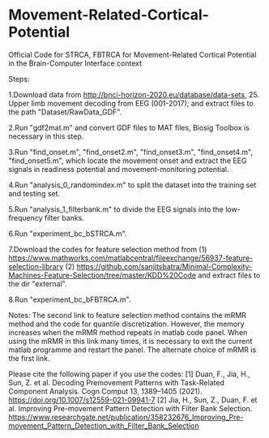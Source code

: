 # Movement-Related-Cortical-Potential
Official Code for STRCA, FBTRCA for Movement-Related Cortical Potential in the Brain-Computer Interface context

Steps:

1.Download data from http://bnci-horizon-2020.eu/database/data-sets, 25. Upper limb movement decoding from EEG (001-2017); and extract files to the path "Dataset/RawData_GDF".

2.Run "gdf2mat.m" and convert GDF files to MAT files, Biosig Toolbox is necessary in this step.

3.Run "find_onset.m", "find_onset2.m", "find_onset3.m", "find_onset4.m", "find_onset5.m", which locate the movement onset and extract the EEG signals in readiness potential and movement-monitoring potential.

4.Run "analysis_0_randomindex.m" to split the dataset into the training set and testing set.

5.Run "analysis_1_filterbank.m" to divide the EEG signals into the low-frequency filter banks.

6.Run "experiment_bc_bSTRCA.m".

7.Download the codes for feature selection method from 
  (1) https://www.mathworks.com/matlabcentral/fileexchange/56937-feature-selection-library
  (2) https://github.com/sanjitsbatra/Minimal-Complexity-Machines-Feature-Selection/tree/master/KDD%20Code
  and extract files to the dir "external".
  
8.Run "experiment_bc_bFBTRCA.m".

Notes: The second link to feature selection method contains the mRMR method and the code for quantile discretization. However, the memory increases when the mRMR method repeats in matlab code panel. When using the mRMR in this link many times, it is necessary to exit the current matlab programme and restart the panel. The alternate choice of mRMR is the first link.

Please cite the following paper if you use the codes:
[1] Duan, F., Jia, H., Sun, Z. et al. Decoding Premovement Patterns with Task-Related Component Analysis. Cogn Comput 13, 1389–1405 (2021). https://doi.org/10.1007/s12559-021-09941-7
[2] Jia, H., Sun, Z., Duan, F. et al. Improving Pre-movement Pattern Detection with Filter Bank Selection. https://www.researchgate.net/publication/358232676_Improving_Pre-movement_Pattern_Detection_with_Filter_Bank_Selection
